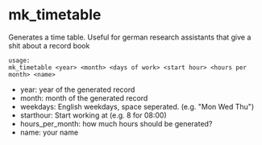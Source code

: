 mk_timetable
============

Generates a time table. Useful for german research assistants that give a shit
about a record book

```
usage:
mk_timetable <year> <month> <days of work> <start hour> <hours per month> <name>
```

* year: year of the generated record
* month: month of the generated record
* weekdays: English weekdays, space seperated. (e.g. "Mon Wed Thu")
* starthour: Start working at (e.g. 8 for 08:00)
* hours_per_month: how much hours should be generated?
* name: your name
